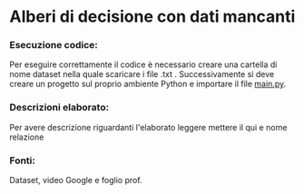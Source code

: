 # Alberi di decisione con dati mancanti

### Esecuzione codice:
Per eseguire correttamente il codice è necessario creare una cartella di nome dataset nella quale scaricare i file .txt .
Successivamente si deve creare un progetto sul proprio ambiente Python e importare il file [main.py](main.py).

### Descrizioni elaborato:
Per avere descrizione riguardanti l'elaborato leggere mettere il qui e nome relazione

### Fonti:
Dataset, video Google e foglio prof. 



